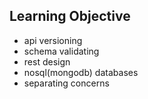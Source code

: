 ## Learning Objective

- api versioning
- schema validating
- rest design
- nosql(mongodb) databases
- separating concerns
